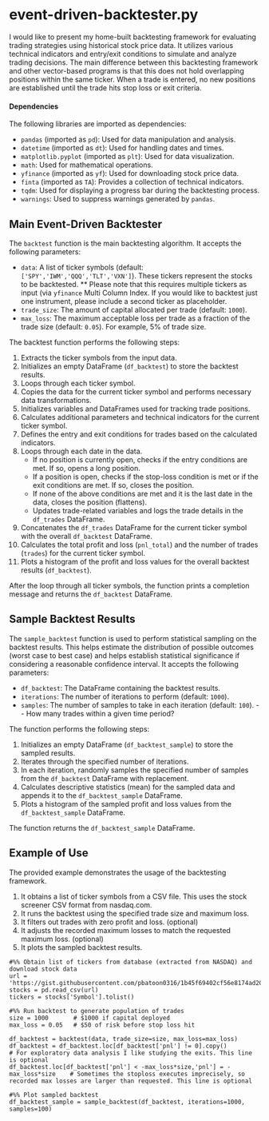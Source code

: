 
# event-driven-backtester.py

I would like to present my home-built backtesting framework for evaluating trading strategies using historical stock price data. It utilizes various technical indicators and entry/exit conditions to simulate and analyze trading decisions. The main difference between this backtesting framework and other vector-based programs is that this does not hold overlapping positions within the same ticker. When a trade is entered, no new positions are established until the trade hits stop loss or exit criteria.

#### Dependencies

The following libraries are imported as dependencies:
- `pandas` (imported as `pd`): Used for data manipulation and analysis.
- `datetime` (imported as `dt`): Used for handling dates and times.
- `matplotlib.pyplot` (imported as `plt`): Used for data visualization.
- `math`: Used for mathematical operations.
- `yfinance` (imported as `yf`): Used for downloading stock price data.
- `finta` (imported as `TA`): Provides a collection of technical indicators.
- `tqdm`: Used for displaying a progress bar during the backtesting process.
- `warnings`: Used to suppress warnings generated by `pandas`.

## Main Event-Driven Backtester

The `backtest` function is the main backtesting algorithm. It accepts the following parameters:
- `data`: A list of ticker symbols (default: `['SPY','IWM','QQQ','TLT','VXN']`). These tickers represent the stocks to be backtested. ** Please note that this requires multiple tickers as input (via `yfinance` Multi Column Index. If you would like to backtest just one instrument, please include a second ticker as placeholder.
- `trade_size`: The amount of capital allocated per trade (default: `1000`).
- `max_loss`: The maximum acceptable loss per trade as a fraction of the trade size (default: `0.05`). For example, 5% of trade size.

The backtest function performs the following steps:

1. Extracts the ticker symbols from the input data.
2. Initializes an empty DataFrame (`df_backtest`) to store the backtest results.
3. Loops through each ticker symbol.
4. Copies the data for the current ticker symbol and performs necessary data transformations.
5. Initializes variables and DataFrames used for tracking trade positions.
6. Calculates additional parameters and technical indicators for the current ticker symbol.
7. Defines the entry and exit conditions for trades based on the calculated indicators.
8. Loops through each date in the data.
   - If no position is currently open, checks if the entry conditions are met. If so, opens a long position.
   - If a position is open, checks if the stop-loss condition is met or if the exit conditions are met. If so, closes the position.
   - If none of the above conditions are met and it is the last date in the data, closes the position (flattens).
   - Updates trade-related variables and logs the trade details in the `df_trades` DataFrame.
9. Concatenates the `df_trades` DataFrame for the current ticker symbol with the overall `df_backtest` DataFrame.
10. Calculates the total profit and loss (`pnl_total`) and the number of trades (`trades`) for the current ticker symbol.
11. Plots a histogram of the profit and loss values for the overall backtest results (`df_backtest`).

After the loop through all ticker symbols, the function prints a completion message and returns the `df_backtest` DataFrame.

## Sample Backtest Results

The `sample_backtest` function is used to perform statistical sampling on the backtest results. This helps estimate the distribution of possible outcomes (worst case to best case) and helps establish statistical significance if considering a reasonable confidence interval. It accepts the following parameters:
- `df_backtest`: The DataFrame containing the backtest results.
- `iterations`: The number of iterations to perform (default: `1000`).
- `samples`: The number of samples to take in each iteration (default: `100`). -- How many trades within a given time period?

The function performs the following steps:

1. Initializes an empty DataFrame (`df_backtest_sample`) to store the sampled results.
2. Iterates through the specified number of iterations.
3. In each iteration, randomly samples the specified number of samples from the `df_backtest` DataFrame with replacement.
4. Calculates descriptive statistics (mean) for the sampled data and appends it to the `df_backtest_sample` DataFrame.
5. Plots a histogram of the sampled profit and loss values from the `df_backtest_sample` DataFrame.

The function returns the `df_backtest_sample` DataFrame.

## Example of Use

The provided example demonstrates the usage of the backtesting framework.

1. It obtains a list of ticker symbols from a CSV file. This uses the stock screener CSV format from nasdaq.com.
2. It runs the backtest using the specified trade size and maximum loss.
3. It filters out trades with zero profit and loss. (optional)
4. It adjusts the recorded maximum losses to match the requested maximum loss. (optional)
5. It plots the sampled backtest results.

```
#%% Obtain list of tickers from database (extracted from NASDAQ) and download stock data
url = 'https://gist.githubusercontent.com/pbatoon0316/1b45f69402cf56e8174ad2034b62db2a/raw/a78376ab57e85d288bfcb3e832ca766ab81aa4ff/nasdaq_nyse_amex_tickers_20242801.csv'
stocks = pd.read_csv(url)
tickers = stocks['Symbol'].tolist()

#%% Run backtest to generate population of trades
size = 1000       # $1000 if capital deployed
max_loss = 0.05   # $50 of risk before stop loss hit

df_backtest = backtest(data, trade_size=size, max_loss=max_loss)
df_backtest = df_backtest.loc[df_backtest['pnl'] != 0].copy()                  # For exploratory data analysis I like studying the exits. This line is optional
df_backtest.loc[df_backtest['pnl'] < -max_loss*size,'pnl'] = -max_loss*size    # Sometimes the stoploss executes imprecisely, so recorded max losses are larger than requested. This line is optional

#%% Plot sampled backtest
df_backtest_sample = sample_backtest(df_backtest, iterations=1000, samples=100)
```
